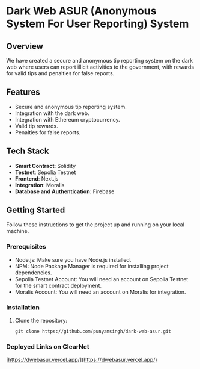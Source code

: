 # Dark Web ASUR (Anonymous System For User Reporting) System

## Overview

We have created a secure and anonymous tip reporting system on the dark web where users can report illicit activities to the government, with rewards for valid tips and penalties for false reports.



## Features

- Secure and anonymous tip reporting system.
- Integration with the dark web.
- Integration with Ethereum cryptocurrency.
- Valid tip rewards.
- Penalties for false reports.

## Tech Stack

- **Smart Contract**: Solidity
- **Testnet**: Sepolia Testnet
- **Frontend**: Next.js
- **Integration**: Moralis
- **Database and Authentication**: Firebase

## Getting Started

Follow these instructions to get the project up and running on your local machine.

### Prerequisites

- Node.js: Make sure you have Node.js installed.
- NPM: Node Package Manager is required for installing project dependencies.
- Sepolia Testnet Account: You will need an account on Sepolia Testnet for the smart contract deployment.
- Moralis Account: You will need an account on Moralis for integration.

### Installation

1. Clone the repository:

   ```shell
   git clone https://github.com/punyamsingh/dark-web-asur.git

### Deployed Links on ClearNet
[https://dwebasur.vercel.app/](https://dwebasur.vercel.app/)

